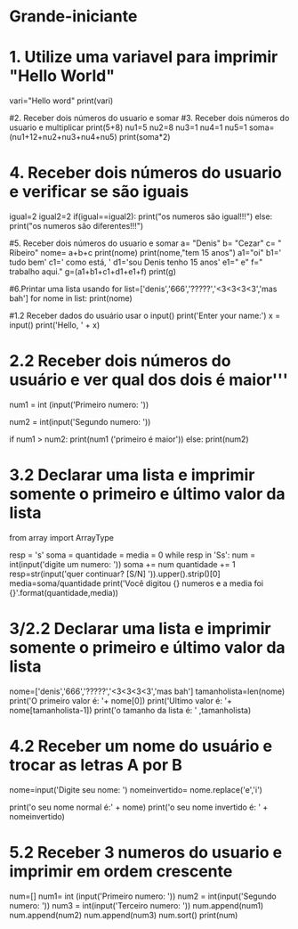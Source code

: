 # Grande-iniciante
# 1. Utilize uma variavel para imprimir "Hello World"
vari="Hello word"
print(vari)

#2. Receber dois números do usuario e somar
#3. Receber dois números do usuario e multiplicar
print(5+8)
nu1=5
nu2=8
nu3=1
nu4=1
nu5=1
soma=(nu1+12+nu2+nu3+nu4+nu5)
print(soma*2)

# 4. Receber dois números do usuario e verificar se são iguais
igual=2
igual2=2
if(igual==igual2):
       print("os numeros são igual!!!")
else:
    print("os numeros são diferentes!!!")
    
#5. Receber dois números do usuario e somar
a= "Denis"
b= "Cezar"
c= " Ribeiro"
nome= a+b+c
print(nome)
print(nome,"tem 15 anos")
a1="oi"
b1=' tudo bem'
c1=' como está, '
d1='sou Denis tenho 15 anos'
e1=" e"
f=" trabalho aqui."
g=(a1+b1+c1+d1+e1+f)
print(g)

#6.Printar uma lista usando for
list=['denis','666','?????','<3<3<3<3','mas bah']
for nome in list:
    print(nome)
    
#1.2 Receber dados do usuário usar o input()
print('Enter your name:')
x = input()
print('Hello, ' + x)

# 2.2 Receber dois números do usuário e ver qual dos dois é maior'''
num1 = int (input('Primeiro numero: '))

num2 = int(input('Segundo numero: '))

if num1 > num2:
    print(num1 ('primeiro é maior'))
else:
    print(num2)
    
# 3.2 Declarar uma lista e imprimir somente o primeiro e último valor da lista
from array import ArrayType

resp = 's'
soma = quantidade = media = 0
while resp in 'Ss':
    num = int(input('digite um numero: '))
    soma += num
    quantidade += 1
    resp=str(input('quer continuar? [S/N] ')).upper().strip()[0]
media=soma/quantidade
print('Você digitou {} numeros e a media foi {}'.format(quantidade,media))

# 3/2.2 Declarar uma lista e imprimir somente o primeiro e último valor da lista
nome=['denis','666','?????','<3<3<3<3','mas bah']
tamanholista=len(nome)
print('O primeiro valor é: '+ nome[0])
print('Ultimo valor é: '+ nome[tamanholista-1])
print('o tamanho da lista é: ' ,tamanholista)

# 4.2 Receber um nome do usuário e trocar as letras A por B
nome=input('Digite seu nome: ')
nomeinvertido= nome.replace('e','i')

print('o seu nome normal é:' + nome)
print('o seu nome invertido é: ' + nomeinvertido)

# 5.2 Receber 3 numeros do usuario e imprimir em ordem crescente
num=[]
num1= int (input('Primeiro numero: '))
num2 = int(input('Segundo numero: '))
num3 = int(input('Terceiro numero: '))
num.append(num1)
num.append(num2)
num.append(num3)
num.sort()
print(num)

